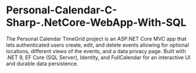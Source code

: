 # Personal-Calendar-C-Sharp-.NetCore-WebApp-With-SQL
The Personal Calendar TimeGrid project is an ASP.NET Core MVC app that lets authenticated users create, edit, and delete events allowing for optional locations, different views of the events, and a data privacy page. Built with .NET 9, EF Core (SQL Server), Identity, and FullCalendar for an interactive UI and durable data persistence.
